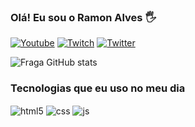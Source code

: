 ###  Olá!  Eu sou  o  Ramon  Alves 🖐️

[![Youtube](https://img.shields.io/badge/YouTube-FF0000?style=for-the-badge&logo=youtube&logoColor=white)](https://www.youtube.com/channel/UCFBbUuj0iUBGVzpnm5lX7mA)
[![Twitch](https://img.shields.io/badge/Twitch-9146FF?style=for-the-badge&logo=twitch&logoColor=white)](https://www.twitch.tv/ramon_iwnl)
[![Twitter](https://img.shields.io/badge/Twitter-1DA1F2?style=for-the-badge&logo=twitter&logoColor=white)](https://twitter.com/ramon_iwnl)

![Fraga GitHub stats](https://github-readme-stats.vercel.app/api?username=devfraga&show_icons=true&theme=dracula&count_private=true)

### Tecnologias que eu uso no meu dia

<div style="display: inline_block">
  <img align="center" alt="html5" src="https://img.shields.io/badge/HTML5-E34F26?style=for-the-badge&logo=html5&logoColor=white" />
  <img align="center" alt="css" src="https://img.shields.io/badge/CSS3-1572B6?style=for-the-badge&logo=css3&logoColor=white" />
  <img align="center" alt="js" src="https://img.shields.io/badge/JavaScript-F7DF1E?style=for-the-badge&logo=javascript&logoColor=black" />
</div><br/>

